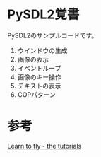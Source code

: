 # PySDL2覚書
PySDL2のサンプルコードです。

1. ウインドウの生成
2. 画像の表示
3. イベントループ
4. 画像のキー操作
5. テキストの表示
6. COPパターン


# 参考
[Learn to fly - the tutorials](http://pysdl2.readthedocs.org/en/latest/tutorial/index.html)

